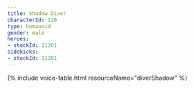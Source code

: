 ```yaml
---
title: Shadow Diver
characterId: 120
type: humanoid
gender: male
heroes:
- stockId: 11201
sidekicks:
- stockId: 11201
---
```


{% include voice-table.html resourceName="diverShadow"
%}
